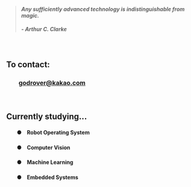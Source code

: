> #### *Any sufficiently advanced technology is indistinguishable from magic.*
> ##### - Arthur C. Clarke

　

## **To contact:**
### 　　**[godrover@kakao.com](mailto:godrover@kakao.com)**

　

## **Currently studying...**

#### 　　●　Robot Operating System
#### 　　●　Computer Vision
#### 　　●　Machine Learning
#### 　　●　Embedded Systems
